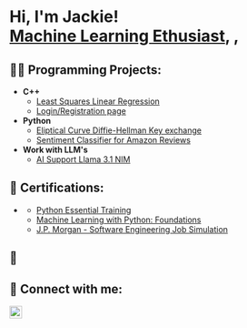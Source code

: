 <h1>Hi, I'm Jackie! <br/><a href="https://github.com/LiJackieS">Machine Learning Ethusiast</a>, <a href="https://www.linkedin.com/in/LiJackieS/"></a>,

<h2>👨‍💻 Programming Projects:</h2>

- <b>C++</b>
  - [Least Squares Linear Regression](https://github.com/LiJackieS/Linear-Algebra)
  - [Login/Registration page](https://github.com/LiJackieS/Registration-login-Page/blob/main/README.md)
- <b>Python</b>
  - [Eliptical Curve Diffie-Hellman Key exchange](https://github.com/LiJackieS/Cryptography)
  - [Sentiment Classifier for Amazon Reviews](https://github.com/LiJackieS/Sentiment-Classifier-for-Amazon-Reviews)
- <b>Work with LLM's</b>
  - [AI Support Llama 3.1 NIM](https://github.com/LiJackieS/AI_Support_Llama_3.1_NIM)
    

<h2>📄 Certifications:</h2>

- <b></b>
  - [Python Essential Training](https://www.linkedin.com/learning/certificates/475e83f4fd1c21f9afd9621a11d6ee5d3293dbb379040e7af8d09ba87ef55b96)
  - [Machine Learning with Python: Foundations](https://www.linkedin.com/learning/certificates/1930f8d2f0fc617c483d408d89102911714ee48356af08917249f99413480f37)
  - [J.P. Morgan - Software Engineering Job Simulation](https://forage-uploads-prod.s3.amazonaws.com/completion-certificates/J.P.%20Morgan/R5iK7HMxJGBgaSbvk_J.P.%20Morgan_sYRvScXjwe4XdDNHY_1719445155716_completion_certificate.pdf)
<h2> 🔭 

<h2> 🤳 Connect with me:</h2>


[<img align="left" alt="JackieLi | LinkedIn" width="22px" src="https://cdn.jsdelivr.net/npm/simple-icons@v3/icons/linkedin.svg" />][linkedin]

[linkedin]: https://linkedin.com/in/LiJackieS

<!--
Here are some ideas to get you started:

- 🔭 I’m currently working on ...
- 🌱 I’m currently learning ...
- 👯 I’m looking to collaborate on ...
- 🤔 I’m looking for help with ...
- 💬 Ask me about ...
- 📫 How to reach me: ...
- 😄 Pronouns: ...
- ⚡ Fun fact: ...
-->
